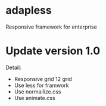 adapless
========

Responsive framework for enterprise 

Update version 1.0
==================
Detail:
- Responsive grid 12 grid
- Use less for framwork
- Use normailize.css
- Use animate.css

